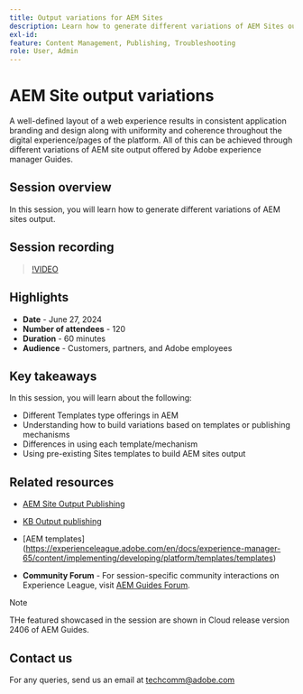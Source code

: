 ```yaml
---
title: Output variations for AEM Sites
description: Learn how to generate different variations of AEM Sites output from AEM Guides
exl-id:
feature: Content Management, Publishing, Troubleshooting
role: User, Admin
---
```


# AEM Site output variations

A well-defined layout of a web experience results in consistent application branding
and design along with uniformity and coherence throughout the digital
experience/pages of the platform.
All of this can be achieved through different variations of AEM site output offered by Adobe experience manager Guides.

## Session overview

In this session, you will learn how to generate different variations of AEM sites output.

## Session recording

>[!VIDEO](https://video.tv.adobe.com/v/3430649/)

## Highlights

- **Date** - June 27, 2024
- **Number of attendees** - 120
- **Duration** - 60 minutes
- **Audience** - Customers, partners, and Adobe employees

## Key takeaways

In this session, you will learn about the following:

- Different Templates type offerings in AEM
- Understanding how to build variations based on templates or publishing mechanisms
- Differences in using each template/mechanism
- Using pre-existing Sites templates to build AEM sites output

## Related resources


- [AEM Site Output Publishing](https://experienceleague.adobe.com/en/docs/experience-manager-guides/using/user-guide/output-gen/output-presets-aemg/generate-output-aem-site#:~:text=To%20open%20output%20presets%20for,configurations%2C%20and%20then%20click%20Save.)

- [KB Output publishing](https://experienceleague.adobe.com/en/docs/experience-manager-guides/using/user-guide/output-gen/output-presets-aemg/generate-output-knowledge-base)

- [AEM templates]
(https://experienceleague.adobe.com/en/docs/experience-manager-65/content/implementing/developing/platform/templates/templates)

- **Community Forum** - For session-specific community interactions on Experience League, visit [AEM Guides Forum](https://experienceleaguecommunities.adobe.com/t5/experience-manager-guides/bd-p/xml-documentation-discussions).

>[!NOTE]
>
> THe featured showcased in the session are shown in Cloud release version 2406 of AEM Guides.

## Contact us

For any queries, send us an email at <techcomm@adobe.com>
